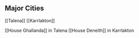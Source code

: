 
## Major Cities
[[Talena]]
[[Karrlakton]]

[[House Ghallanda]] in Talena
[[House Deneith]] in Karrlakton